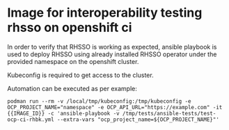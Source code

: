 # Image for interoperability testing rhsso on openshift ci 

In order to verify that RHSSO is working as expected, ansible playbook is used to deploy RHSSO using already installed RHSSO operator under the provided namespace on the openshift cluster.

Kubeconfig is required to get access to the cluster. 

Automation can be executed as per example:
```
podman run --rm -v /local/tmp/kubeconfig:/tmp/kubeconfig -e OCP_PROJECT_NAME="namespace" -e OCP_API_URL="https://example.com" -it {{IMAGE_ID}} -c 'ansible-playbook -v /tmp/tests/ansible-tests/test-ocp-ci-rhbk.yml --extra-vars "ocp_project_name=${OCP_PROJECT_NAME}"'
```

